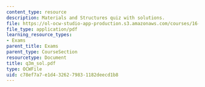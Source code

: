 ```yaml
---
content_type: resource
description: Materials and Structures quiz with solutions.
file: https://ol-ocw-studio-app-production.s3.amazonaws.com/courses/16-01-unified-engineering-i-ii-iii-iv-fall-2005-spring-2006/c78ef7a7e1d4326279831182deecd1b8_q3m_sol.pdf
file_type: application/pdf
learning_resource_types:
- Exams
parent_title: Exams
parent_type: CourseSection
resourcetype: Document
title: q3m_sol.pdf
type: OCWFile
uid: c78ef7a7-e1d4-3262-7983-1182deecd1b8
---
```

